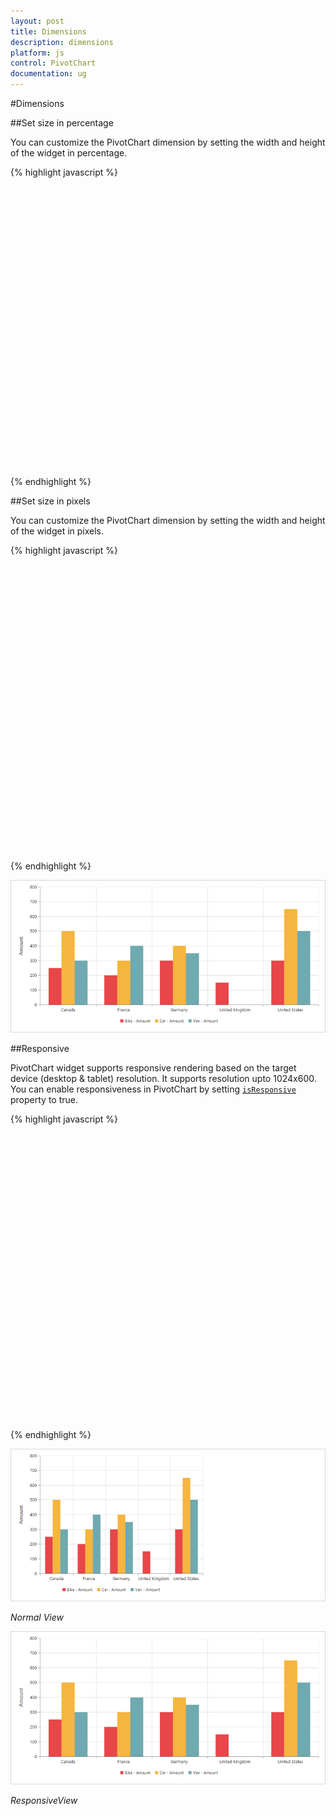 ```yaml
---
layout: post
title: Dimensions
description: dimensions
platform: js
control: PivotChart
documentation: ug
---
```


#Dimensions

##Set size in percentage

You can customize the PivotChart dimension by setting the width and height of the widget in percentage.

{% highlight javascript %}

<body>
    <div id="PivotChart1" style="width: 100%; height: 450px" ></div>
    <script type="text/javascript">
                //Datasource
                ....
                ....
        $(function () {
            $("#PivotChart1").ejPivotChart({
                ....
                ....
                //Setting size to Chart container
                size: {
                    height: "80%",
                    width: "80%"
               }
            });
        });
    </script>
</body>

{% endhighlight %}

##Set size in pixels

You can customize the PivotChart dimension by setting the width and height of the widget in pixels.

{% highlight javascript %}

<body>
    <div id="PivotChart1" style="width: 950px; height: 460px" ></div>
    <script type="text/javascript">
                //Datasource
                ....
                ....
        $(function () {
            $("#PivotChart1").ejPivotChart({
                ....
                ....
                //Setting size to Chart container
                size: {
                    height: "460px",
                    width: "950px"
               }
            });
        });
    </script>
</body>

{% endhighlight %}

![](Dimensions_images/Dimensions.png) 

##Responsive

PivotChart widget supports responsive rendering based on the target device (desktop & tablet) resolution. It supports resolution upto 1024x600. You can enable responsiveness in PivotChart by setting [`isResponsive`](/js/api/ejpivotchart#members:isresponsive) property to true.

{% highlight javascript %}

<body>
    <div id="PivotChart1" style="min-width: 950px; min-height: 460px" ></div>
    <script type="text/javascript">
                //Datasource
                ....
                ....
        $(function () {
            $("#PivotChart1").ejPivotChart({
                ....
                ....
                //Enable responsiveness to change the Chart size dynamically.
                isResponsive: true,	
                size: {
                    height: "460px",
                    width: "950px"
               }
            });
        });
    </script>
</body>

{% endhighlight %}

![](Dimensions_images/NormalView.png)

_Normal View_

![](Dimensions_images/ResponsiveView.png)

_ResponsiveView_